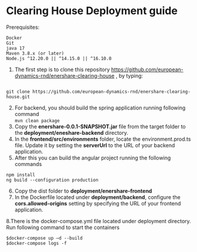﻿# **Clearing House Deployment guide**

Prerequisites:
```
Docker
Git
java 17
Maven 3.8.x (or later)
Node.js ^12.20.0 || ^14.15.0 || ^16.10.0
```

1. The first step is to clone this repository <https://github.com/european-dynamics-rnd/enershare-clearing-house> , by typing:
```

git clone https://github.com/european-dynamics-rnd/enershare-clearing-house.git
```
2. For backend, you should build the spring application running 
following command<br>
``mvn clean package``
3. Copy the **enershare-0.0.1-SNAPSHOT.jar** file from the target folder to the **deployment/eneshare-backend** directory.
4. In the **frontend/src/environments** folder, locate the environment.prod.ts file. Update it 
by setting the **serverUrl** to the URL of your backend application. 
5. After this you can build the angular project running the following commands
```
npm install 
ng build --configuration production
```
6. Copy the dist folder to **deployment/enershare-frontend**
7. In the Dockerfile located under **deployment/backend**, 
configure the **cors.allowed-origins** setting by specifying the URL of your frontend application.

8.There is the docker-compose.yml file located under deployment directory. 
Run following command to start the containers
```
$docker-compose up –d --build
$docker-compose logs -f
```